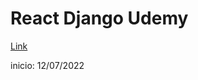 # React Django Udemy

[Link](https://www.udemy.com/course/desenvolvimento-web-com-django-react-e-deploy-aws-e-linux)

inicio: 12/07/2022